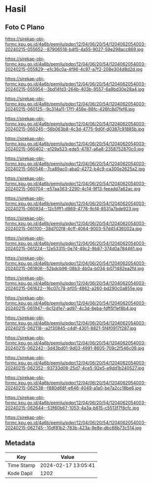 # Hasil

## Foto C Plano

https://sirekap-obj-formc.kpu.go.id/4a6b/pemilu/pdpr/12/04/06/20/54/1204062054003-20240215-055652--87906518-b4f5-4a55-9027-59e298acc869.jpg

https://sirekap-obj-formc.kpu.go.id/4a6b/pemilu/pdpr/12/04/06/20/54/1204062054003-20240215-055829--e1c36c0a-4f96-4c97-a7f2-208e304d8d2d.jpg

https://sirekap-obj-formc.kpu.go.id/4a6b/pemilu/pdpr/12/04/06/20/54/1204062054003-20240215-055954--3bd14fd3-264b-403b-9557-6a9bd30e28a4.jpg

https://sirekap-obj-formc.kpu.go.id/4a6b/pemilu/pdpr/12/04/06/20/54/1204062054003-20240215-060125--9c314a11-17f1-458e-98fc-426fc8d7fef6.jpg

https://sirekap-obj-formc.kpu.go.id/4a6b/pemilu/pdpr/12/04/06/20/54/1204062054003-20240215-060245--56b063b8-4c3d-4775-9d0f-d0387c91885b.jpg

https://sirekap-obj-formc.kpu.go.id/4a6b/pemilu/pdpr/12/04/06/20/54/1204062054003-20240215-060402--e129a523-ede5-4787-a6a8-2358752870c0.jpg

https://sirekap-obj-formc.kpu.go.id/4a6b/pemilu/pdpr/12/04/06/20/54/1204062054003-20240215-060546--7ca89ac0-aba0-4272-b4c9-ca300e2625a2.jpg

https://sirekap-obj-formc.kpu.go.id/4a6b/pemilu/pdpr/12/04/06/20/54/1204062054003-20240215-060704--e57aa363-2290-4c14-9f13-feeadd7a62ac.jpg

https://sirekap-obj-formc.kpu.go.id/4a6b/pemilu/pdpr/12/04/06/20/54/1204062054003-20240215-060934--12c5fff1-d969-4776-9cf4-8531a7bde923.jpg

https://sirekap-obj-formc.kpu.go.id/4a6b/pemilu/pdpr/12/04/06/20/54/1204062054003-20240215-061100--38d702f8-4cff-4064-9003-57d45436002a.jpg

https://sirekap-obj-formc.kpu.go.id/4a6b/pemilu/pdpr/12/04/06/20/54/1204062054003-20240215-061224--12e53315-0e74-49c2-9b87-374d0a784461.jpg

https://sirekap-obj-formc.kpu.go.id/4a6b/pemilu/pdpr/12/04/06/20/54/1204062054003-20240215-061806--52bdcb96-08b3-4b0a-b034-b071482ea2fd.jpg

https://sirekap-obj-formc.kpu.go.id/4a6b/pemilu/pdpr/12/04/06/20/54/1204062054003-20240215-061622--16c07c78-bf05-4862-a260-bd290c0a855e.jpg

https://sirekap-obj-formc.kpu.go.id/4a6b/pemilu/pdpr/12/04/06/20/54/1204062054003-20240215-061947--6c12d1e7-ad97-4c3d-8eba-fdff5f1ef8b4.jpg

https://sirekap-obj-formc.kpu.go.id/4a6b/pemilu/pdpr/12/04/06/20/54/1204062054003-20240215-062118--a2f30845-c4df-4301-8821-5f4f0917f287.jpg

https://sirekap-obj-formc.kpu.go.id/4a6b/pemilu/pdpr/12/04/06/20/54/1204062054003-20240215-062242--3d43bd01-9d03-4991-8605-709c2f546c09.jpg

https://sirekap-obj-formc.kpu.go.id/4a6b/pemilu/pdpr/12/04/06/20/54/1204062054003-20240215-062352--93733d08-25d7-4ce5-92e5-e9dd1b240527.jpg

https://sirekap-obj-formc.kpu.go.id/4a6b/pemilu/pdpr/12/04/06/20/54/1204062054003-20240215-062538--f880d68f-e646-4049-a1a0-be7a2cc18be6.jpg

https://sirekap-obj-formc.kpu.go.id/4a6b/pemilu/pdpr/12/04/06/20/54/1204062054003-20240215-062644--53f60b67-1053-4a3a-b615-c5513f7f8cfc.jpg

https://sirekap-obj-formc.kpu.go.id/4a6b/pemilu/pdpr/12/04/06/20/54/1204062054003-20240215-062745--10df81b2-783b-423a-9e8e-dbc68b73c514.jpg


## Metadata

| Key        | Value               |
| ---------- | ------------------- |
| Time Stamp | 2024-02-17 13:05:41 |
| Kode Dapil | 1202                |



